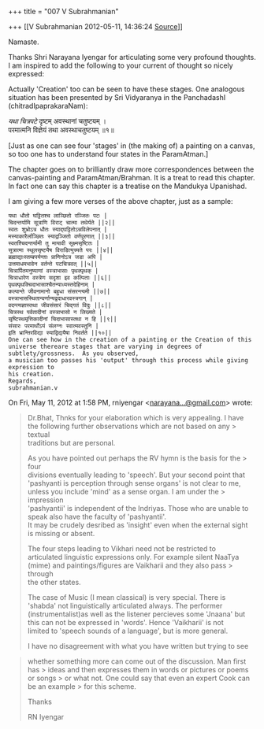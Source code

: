 +++
title = "007 V Subrahmanian"

+++
[[V Subrahmanian	2012-05-11, 14:36:24 [Source](https://groups.google.com/g/bvparishat/c/H5cK3nOGce4)]]



Namaste.  
  
Thanks Shri Narayana Iyengar for articulating some very profound thoughts. I am inspired to add the following to your current of thought so nicely expressed:  
  
Actually 'Creation' too can be seen to have these stages. One analogous situation has been presented by Sri Vidyaranya in the PanchadashI (chitradIpaprakaraNam):  
  
*यथा चित्रपटे* दृष्टम् अवस्थानां चतुष्टयम् ।  
परमात्मनि विज्ञेयं तथा अवस्थाचतुष्टयम् ॥१॥  
  
\[Just as one can see four 'stages' in (the making of) a painting on a canvas, so too one has to understand four states in the ParamAtman.\]  
  
The chapter goes on to brilliantly draw more correspondences between the canvas-painting and ParamAtman/Brahman. It is a treat to read this chapter. In fact one can say this chapter is a treatise on the Mandukya Upanishad.  
  
I am giving a few more verses of the above chapter, just as a sample:  
  

    यथा धौतो घट्टितश्च लाञ्छितो रञ्जितः पटः |
    चिदन्तर्यामि सूत्राणि विराट् चात्मा तथेर्यते ||२||
    स्वतः शुभ्रोऽत्र धौतः स्याद्घट्टितोऽन्नविलेपनात् |
    मस्याकारैर्लाञ्छितः स्याद्रञ्जितो वर्णपूरणात् ||३||
    स्वतश्चिदन्तर्यामी तु मायावी सूक्ष्मसृष्टितः |
    सूत्रात्मा स्थूलसृष्ट्यैष विराडित्युच्यते परः ||४||
    ब्रह्माद्याःस्तम्बपर्यन्ताः प्राणिनोऽत्र जडा अपि |
    उत्तमाधमभावेन वर्तन्ते पटचित्रवत् ||५||
    चित्रार्पितमनुष्याणां वस्त्राभासाः पृथक्पृथक् |
    चित्राधारेण वस्त्रेण सदृशा इव कल्पिताः ||६||
    पृथक्पृथक्चिदाभासाश्चैतन्याध्यस्तदेहिनाम् |
    कल्पान्ते जीवनामानो बहुधा संसरन्त्यमी ||७||
    वस्त्राभासस्थितान्वर्णान्यद्वदाधारवस्त्रगान् |
    वदन्त्यज्ञास्तथा जीवसंसारं चिद्गतं विदुः ||८||
    चित्रस्थ पर्वतादीनां वस्त्राभासो न लिख्यते |
    सृष्टिस्थमृत्तिकादीनां चिदाभासास्तथा न हि ||९||
    संसारः परमार्थोऽयं संलग्नः स्वात्मवस्तुनि |
    इति भ्रान्तिरविद्या स्याद्विद्ययैषा निवर्तते ||१०||
    One can see how in the creation of a painting or the Creation of this universe thereare stages that are varying in degrees of subtlety/grossness.  As you observed,
    a musician too passes his 'output' through this process while giving expression to 
    his creation.
    Regards,
    subrahmanian.v

  
  

On Fri, May 11, 2012 at 1:58 PM, rniyengar \<[narayana...@gmail.com]()\> wrote:  

> Dr.Bhat, Thnks for your elaboration which is very appealing. I have  
> the following further observations which are not based on any > textual  
> traditions but are personal.  
>   
> As you have pointed out perhaps the RV hymn is the basis for the > four  
> divisions eventually leading to 'speech'. But your second point that  
> 'pashyanti is perception through sense organs' is not clear to me,  
> unless you include 'mind' as a sense organ. I am under the > impression  
> 'pashyantii' is independent of the Indriyas. Those who are unable to  
> speak also have the faculty of 'pashyantii'.  
> It may be crudely desribed as 'insight' even when the external sight  
> is missing or absent.  
>   
> The four steps leading to Vikhari need not be restricted to  
> articulated linguistic expressions only. For example silent NaaTya  
> (mime) and paintings/figures are Vaikharii and they also pass > through  
> the other states.  
>   
> The case of Music (I mean classical) is very special. There is  
> 'shabda' not linguistically articulated always. The performer  
> (instrumentalist)as well as the listener percieves some 'Jnaana' but  
> this can not be expressed in 'words'. Hence 'Vaikharii' is not  
> limited to 'speech sounds of a language', but is more general.  
>   
> I have no disagreement with what you have written but trying to see  

> whether something more can come out of the discussion. Man first has > ideas and then expresses them in words or pictures or poems or songs > or what not. One could say that even an expert Cook can be an example > for this scheme.   
>   
> Thanks  
>   
> RN Iyengar  

  

